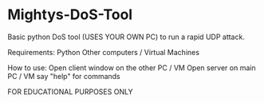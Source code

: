 # Mightys-DoS-Tool
Basic python DoS tool (USES YOUR OWN PC) to run a rapid UDP attack.

Requirements:
Python
Other computers / Virtual Machines

How to use:
Open client window on the other PC / VM
Open server on main PC / VM
say "help" for commands

FOR EDUCATIONAL PURPOSES ONLY
